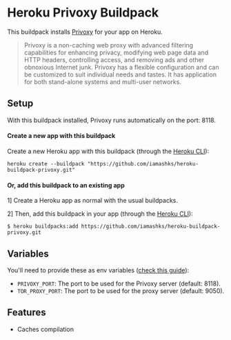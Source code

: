 # Heroku Privoxy Buildpack

This buildpack installs [Privoxy][1] for your app on Heroku.

> Privoxy is a non-caching web proxy with advanced filtering capabilities for enhancing privacy, modifying web page data and HTTP headers, controlling access, and removing ads and other obnoxious Internet junk. Privoxy has a flexible configuration and can be customized to suit individual needs and tastes. It has application for both stand-alone systems and multi-user networks.

## Setup

With this buildpack installed, Privoxy runs automatically on the port: 8118.

#### Create a new app with this buildpack

Create a new Heroku app with this buildpack (through the [Heroku CLI][2]):

```shell
heroku create --buildpack "https://github.com/iamashks/heroku-buildpack-privoxy.git"
```

#### Or, add this buildpack to an existing app

1] Create a Heroku app as normal with the usual buildpacks.

2] Then, add this buildpack in your app (through the [Heroku CLI][2]):

```shell
$ heroku buildpacks:add https://github.com/iamashks/heroku-buildpack-privoxy.git
```

## Variables

You'll need to provide these as env variables ([check this guide][3]):

* `PRIVOXY_PORT`: The port to be used for the Privoxy server (default: 8118).
* `TOR_PROXY_PORT`: The port to be used for the proxy server (default: 9050).

## Features

* Caches compilation

[1]: https://www.privoxy.org/
[2]: https://devcenter.heroku.com/articles/heroku-cli#getting-started
[3]: https://devcenter.heroku.com/articles/config-vars#using-the-heroku-dashboard
